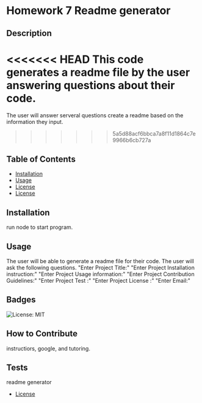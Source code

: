 # Homework 7 Readme generator
## Description
<<<<<<< HEAD
This code generates a readme file by the user answering questions about their code.  
=======
The user will answer serveral questions create a readme based on the information they input.  


>>>>>>> 5a5d88acf6bbca7a8f11d1864c7e9966b6cb727a
## Table of Contents 

- [Installation](#installation)
- [Usage](#usage)
- [License](#license)
- [License](#license)
## Installation
run node to start program.


## Usage
The user will be able to generate a readme file for their code. 
The user will ask the following questions.
"Enter Project Title:"
"Enter Project Installation instruction:"
"Enter Project Usage information:"
"Enter Project Contribution Guidelines:"
"Enter Project Test :"
"Enter Project License :"
"Enter Email:"


## Badges
![License: MIT](https://img.shields.io/badge/License-MIT-yellow.svg)



## How to Contribute
instructiors,  google, and tutoring.

## Tests
readme generator
- [License](#license)
